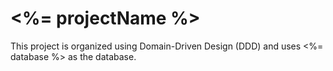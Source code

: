 # <%= projectName %>

This project is organized using Domain-Driven Design (DDD) and uses <%= database %> as the database.
